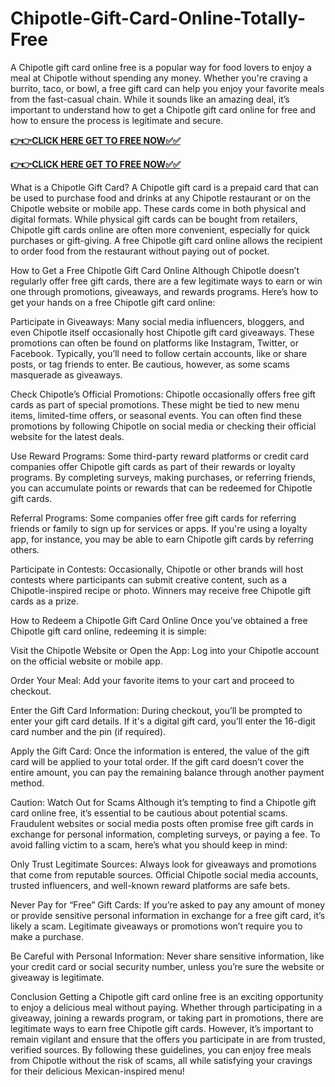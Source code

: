 # Chipotle-Gift-Card-Online-Totally-Free

A Chipotle gift card online free is a popular way for food lovers to enjoy a meal at Chipotle without spending any money. Whether you're craving a burrito, taco, or bowl, a free gift card can help you enjoy your favorite meals from the fast-casual chain. While it sounds like an amazing deal, it’s important to understand how to get a Chipotle gift card online for free and how to ensure the process is legitimate and secure.

[**👉👉CLICK HERE GET TO FREE NOW✅✅**](https://free-gift-card.raj-solution.com/958f890)

[**👉👉CLICK HERE GET TO FREE NOW✅✅**](https://free-gift-card.raj-solution.com/958f890)

What is a Chipotle Gift Card?
A Chipotle gift card is a prepaid card that can be used to purchase food and drinks at any Chipotle restaurant or on the Chipotle website or mobile app. These cards come in both physical and digital formats. While physical gift cards can be bought from retailers, Chipotle gift cards online are often more convenient, especially for quick purchases or gift-giving. A free Chipotle gift card online allows the recipient to order food from the restaurant without paying out of pocket.

How to Get a Free Chipotle Gift Card Online
Although Chipotle doesn’t regularly offer free gift cards, there are a few legitimate ways to earn or win one through promotions, giveaways, and rewards programs. Here’s how to get your hands on a free Chipotle gift card online:

Participate in Giveaways: Many social media influencers, bloggers, and even Chipotle itself occasionally host Chipotle gift card giveaways. These promotions can often be found on platforms like Instagram, Twitter, or Facebook. Typically, you’ll need to follow certain accounts, like or share posts, or tag friends to enter. Be cautious, however, as some scams masquerade as giveaways.

Check Chipotle’s Official Promotions: Chipotle occasionally offers free gift cards as part of special promotions. These might be tied to new menu items, limited-time offers, or seasonal events. You can often find these promotions by following Chipotle on social media or checking their official website for the latest deals.

Use Reward Programs: Some third-party reward platforms or credit card companies offer Chipotle gift cards as part of their rewards or loyalty programs. By completing surveys, making purchases, or referring friends, you can accumulate points or rewards that can be redeemed for Chipotle gift cards.

Referral Programs: Some companies offer free gift cards for referring friends or family to sign up for services or apps. If you're using a loyalty app, for instance, you may be able to earn Chipotle gift cards by referring others.

Participate in Contests: Occasionally, Chipotle or other brands will host contests where participants can submit creative content, such as a Chipotle-inspired recipe or photo. Winners may receive free Chipotle gift cards as a prize.

How to Redeem a Chipotle Gift Card Online
Once you’ve obtained a free Chipotle gift card online, redeeming it is simple:

Visit the Chipotle Website or Open the App: Log into your Chipotle account on the official website or mobile app.

Order Your Meal: Add your favorite items to your cart and proceed to checkout.

Enter the Gift Card Information: During checkout, you’ll be prompted to enter your gift card details. If it's a digital gift card, you’ll enter the 16-digit card number and the pin (if required).

Apply the Gift Card: Once the information is entered, the value of the gift card will be applied to your total order. If the gift card doesn’t cover the entire amount, you can pay the remaining balance through another payment method.

Caution: Watch Out for Scams
Although it’s tempting to find a Chipotle gift card online free, it’s essential to be cautious about potential scams. Fraudulent websites or social media posts often promise free gift cards in exchange for personal information, completing surveys, or paying a fee. To avoid falling victim to a scam, here’s what you should keep in mind:

Only Trust Legitimate Sources: Always look for giveaways and promotions that come from reputable sources. Official Chipotle social media accounts, trusted influencers, and well-known reward platforms are safe bets.

Never Pay for “Free” Gift Cards: If you’re asked to pay any amount of money or provide sensitive personal information in exchange for a free gift card, it’s likely a scam. Legitimate giveaways or promotions won’t require you to make a purchase.

Be Careful with Personal Information: Never share sensitive information, like your credit card or social security number, unless you’re sure the website or giveaway is legitimate.

Conclusion
Getting a Chipotle gift card online free is an exciting opportunity to enjoy a delicious meal without paying. Whether through participating in a giveaway, joining a rewards program, or taking part in promotions, there are legitimate ways to earn free Chipotle gift cards. However, it’s important to remain vigilant and ensure that the offers you participate in are from trusted, verified sources. By following these guidelines, you can enjoy free meals from Chipotle without the risk of scams, all while satisfying your cravings for their delicious Mexican-inspired menu!
